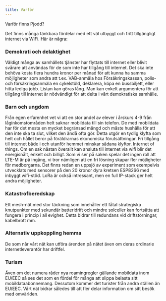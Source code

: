 ```yaml
---
title: Varför
---
```


Varför finns Pjodd?

Det finns många tänkbara fördelar med ett väl utbyggt och fritt
tillgängligt internet via WiFi. Här är några:

### Demokrati och delaktighet

Väldigt många av samhällets tjänster har flyttats till internet eller
blivit svårare att användas för de som inte har tillgång till internet.
Det ska inte behöva kosta flera hundra kronor per månad för att kunna ha
samma möjligheter som andra att t.ex. VAB-anmäla hos Försäkringskassan,
polis- och försäkringsanmäla en cykelstöld, deklarera, köpa en
bussbiljett, eller hitta lediga jobb. Listan kan göras lång. Man kan
enkelt argumentera för att tillgång till internet är nödvändigt för att
delta i vårt demokratiska samhälle.

### Barn och ungdom

Från egen erfarenhet vet vi att en stor andel av elever i årskurs 4-9
från låginkomstområden helt saknar mobildata till sin telefon. De med
mobildata har för det mesta en mycket begränsad mängd och måste hushålla
för att den inte ska ta slut, vilket den ändå ofta gör. Detta utgör en
tydlig klyfta som helt och hållet beror på föräldrarnas ekonomiska
förutsättningar. Fri tillgång till internet både i och utanför hemmet
minskar sådana klyftor. Internet of things. Om en sak nästan överallt
kan ansluta till internet via wifi blir det energisnålt, enkelt och
billigt. Som vi ser på saken spelar det ingen roll att LTE-M är på
ingång, vi tror nämligen att en fri lösning skapar fler möjligheter för
medborgarna. Det finns redan en uppsjö av experiment som exempelvis
utvecklats med sensorer på den 20 kronor dyra kretsen ESP8266 med
inbyggt wifi-stöd. LoRa är också intressant, men en full IP-stack ger
helt andra möjligheter.

### Katastrofberedskap

Ett mesh-nät med stor täckning som innehåller ett fåtal strategiska
knutpunkter med sekundär batteridrift och mindre solceller kan fortsätta
att fungera i princip i all evighet. Detta bidrar till redundans vid
driftstörningar, kabelbrott mm.

### Alternativ uppkoppling hemma

De som når vårt nät kan utföra ärenden på nätet även om deras ordinarie
internetleverantör har driftfel.

### Turism

Även om det numera råder nya roamingregler gällande mobildata inom
EU/EEC så ses det som en fördel för många att slippa belasta sitt
mobildataabonnemang. Dessutom kommer det turister från andra ställen än
EU/EEC. Vårt nät bidrar således till att fler delar information om sitt
besök med omvärlden.
